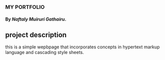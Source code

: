 ### MY PORTFOLIO

#### By _Naftaly Muiruri Gathairu_.

## project description
this is a simple wepbpage that incorporates concepts in hypertext markup language and 
cascading style sheets.
